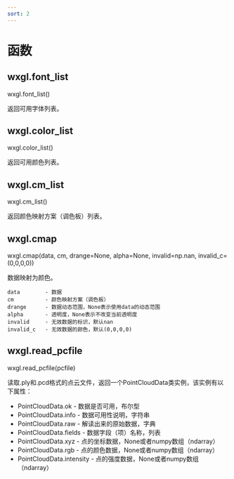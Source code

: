 ```yaml
---
sort: 2
---
```


# 函数

## wxgl.font_list

wxgl.font_list()

返回可用字体列表。

## wxgl.color_list

wxgl.color_list()

返回可用颜色列表。

## wxgl.cm_list

wxgl.cm_list()

返回颜色映射方案（调色板）列表。

## wxgl.cmap

wxgl.cmap(data, cm, drange=None, alpha=None, invalid=np.nan, invalid_c=(0,0,0,0))

数据映射为颜色。

```
data        - 数据
cm          - 颜色映射方案（调色板）
drange      - 数据动态范围，None表示使用data的动态范围
alpha       - 透明度，None表示不改变当前透明度
invalid     - 无效数据的标识，默认nan
invalid_c   - 无效数据的颜色，默认(0,0,0,0)
```

## wxgl.read_pcfile

wxgl.read_pcfile(pcfile)

读取.ply和.pcd格式的点云文件，返回一个PointCloudData类实例，该实例有以下属性：

* PointCloudData.ok         - 数据是否可用，布尔型
* PointCloudData.info       - 数据可用性说明，字符串
* PointCloudData.raw        - 解读出来的原始数据，字典
* PointCloudData.fields     - 数据字段（项）名称，列表
* PointCloudData.xyz        - 点的坐标数据，None或者numpy数组（ndarray）
* PointCloudData.rgb        - 点的颜色数据，None或者numpy数组（ndarray）
* PointCloudData.intensity  - 点的强度数据，None或者numpy数组（ndarray）

